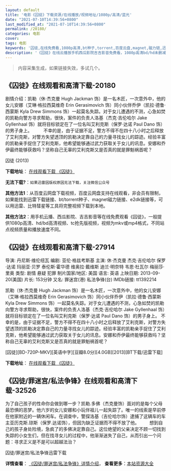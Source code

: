 ```yaml
---
layout: default
title: '电影《囚徒》下载资源/在线播放/视频地址/1080p/高清/蓝光'
date: "2021-07-10T14:39:56+0800"
last_modified_at: "2021-07-10T14:39:56+0800"
permalink: /20180/
categories: 电影
cover:
tags: 电影
keywords: '囚徒,在线免费看,1080p高清,bt种子,torrent,百度云盘,magnet,磁力链,迅雷下载资源'
description: '《囚徒》在线云播放手机西瓜影院吉吉影音免费看，1080p高清bd/hd未删减完整版和tc抢先枪版，mkv/mp4格式，附带bt/torrent种子、magnet/磁力链、百度云盘、网盘资源迅雷下载链接'
---
```


>内容采集生成，如果链接失效，多试几个。


## 《囚徒》在线观看和高清下载-20180

剧情介绍：凯勒（休·杰克曼 Hugh Jackman 饰）是一名木匠，一次意外中，他的女儿安娜（艾琳·格拉西莫维奇 Erin Gerasimovich 饰）同小伙伴乔伊（凯拉·德鲁·西蒙斯 Kyla Drew Simmons 饰）一起莫名失踪。对于女儿遭遇的不测，心急如焚的凯勒向警方寻求帮助，很快，案件的负责人洛基（杰克·吉伦哈尔 Jake Gyllenhaal 饰）就将目标锁定在了一位名叫艾利克斯（保罗·达诺 Paul Dano 饰）的男子身上。  　　不幸的是，由于证据不足，警方不得不在四十八小时之后释放了艾利克斯，对警方失望透顶的凯勒决定靠自己的力量寻找女儿的踪迹。经验丰富的凯勒亲手捉住了艾利克斯，他希望能够通过武力获取关于女儿的讯息。安娜和乔伊最终能够获救吗？坚称自己无辜的艾利克斯又是否真的就是罪魁祸首呢？


囚徒 (2013)

**下载地址**： [在线观看下载 《囚徒》](https://www.btbtdy.me/btdy/dy1973.html) 


**无法下载?**：`如果迅雷因版权原因无法下载，关注微信公众号 `

**其他方法1**：从百度云网盘下载视频，百度云网盘支持在线观看，非会员有限制，如果能找到迅雷下载链接、bt/torrent种子、magnet磁力链接、e2dk链接等，可以用迅雷、比特彗星等工具将完整视频下载到本地。

**其他方法2**：用手机云播、西瓜影院、吉吉影音等在线免费观看《囚徒》，一般提供1080p高清、hd/bd高清视频、tc抢先版视频，视频为mkv或mp4格式，不同站点视频质量和播放速度不同。


## 《囚徒》在线观看和高清下载-27914

导演: 丹尼斯·维伦纽瓦 编剧: 亚伦·格兹考斯基 主演: 休·杰克曼 杰克·吉伦哈尔 保罗·达诺 玛丽亚·贝罗 泰伦斯·霍华德 维奥拉·戴维斯 迪兰·明奈特 韦恩·杜瓦尔 梅丽莎·里奥 类型: 剧情 悬疑 犯罪 制片国家/地区: 美国 语言: 英语 上映日期: 2013-09-20(美国) 片长: 153分钟 又名: 罪迷宫(港) 私法争锋(台) IMDb链接: tt1392214

凯勒（休·杰克曼 Hugh Jackman 饰）是一名木匠，一次意外中，他的女儿安娜（艾琳·格拉西莫维奇 Erin Gerasimovich 饰）同小伙伴乔伊（凯拉·德鲁·西蒙斯 Kyla Drew Simmons 饰）一起莫名失踪。对于女儿遭遇的不测，心急如焚的凯勒向警方寻求帮助，很快，案件的负责人洛基（杰克·吉伦哈尔 Jake Gyllenhaal 饰）就将目标锁定在了一位名叫艾利克斯（保罗·达诺 Paul Dano 饰）的男子身上。 不幸的是，由于证据不足，警方不得不在四十八小时之后释放了艾利克斯，对警方失望透顶的凯勒决定靠自己的力量寻找女儿的踪迹。经验丰富的凯勒亲手捉住了艾利克斯，他希望能够通过武力获取关于女儿的讯息。安娜和乔伊最终能够获救吗？坚称自己无辜的艾利克斯又是否真的就是罪魁祸首呢？


[囚徒][BD-720P-MKV][英语中字][豆瓣8.0分][4.0GB][2013][BT下载/迅雷下载]

**下载地址**： [在线观看下载 《囚徒》](https://www.btdx8.com/torrent/prisoners_2013.html) 


## 《囚徒/罪迷宫/私法争锋》在线观看和高清下载-32526

为了自己孩子的性命你会做到哪一步？凯勒.多佛（杰克曼饰）面对的是每个父母最恐惧的恶梦。他六岁的女儿安娜和小玩伴祖儿一起失踪了。唯一的线索是早前停在他家附近的一辆休闲车。在调查中，警探洛基（吉伦哈尔饰）逮捕了这辆车的车主亚历克斯.琼斯（保罗.达诺饰），但因为缺乏证据而不得不放了他。&nbsp;　　想到自己的孩子身处险境，急疯了的多佛决定靠自己。这位绝望的父亲决定不顾一切找到失踪的小女生们，但在找寻女儿的过程中，他渐渐迷失了自己，从而引出一个问题：寻求正义是不是可以超越法治？


囚徒/罪迷宫/私法争锋迅雷下载

**详情查看**： [《囚徒/罪迷宫/私法争锋》详情介绍](/movie/32526/)， **查看更多**：[本站资源大全](/movie/t/all/)

